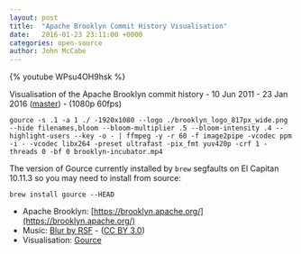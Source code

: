 ```yaml
---
layout: post
title:  "Apache Brooklyn Commit History Visualisation"
date:   2016-01-23 23:11:00 +0000
categories: open-source
author: John McCabe
---
```

{% youtube WPsu4OH9hsk %}

Visualisation of the Apache Brooklyn commit history - 10 Jun 2011 - 23 Jan 2016 ([master](https://github.com/apache/incubator-brooklyn/tree/master)) - (1080p 60fps)

```
gource -s .1 -a 1 ./ -1920x1080 --logo ./brooklyn_logo_817px_wide.png --hide filenames,bloom --bloom-multiplier .5 --bloom-intensity .4 --highlight-users --key -o - | ffmpeg -y -r 60 -f image2pipe -vcodec ppm -i - -vcodec libx264 -preset ultrafast -pix_fmt yuv420p -crf 1 -threads 0 -bf 0 brooklyn-incubator.mp4
```

The version of Gource currently installed by `brew` segfaults on El Capitan 10.11.3 so you may need to install from source:

```
brew install gource --HEAD
```

- Apache Brooklyn: [https://brooklyn.apache.org/](https://brooklyn.apache.org/)
- Music: [Blur by RSF](https://soundcloud.com/rsfmu/blur) - ([CC BY 3.0](https://creativecommons.org/licenses/by/3.0/))
- Visualisation: [Gource](https://github.com/acaudwell/Gource)
